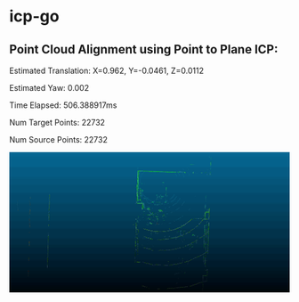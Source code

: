 # icp-go

## Point Cloud Alignment using Point to Plane ICP:

Estimated Translation: X=0.962, Y=-0.0461, Z=0.0112

Estimated Yaw: 0.002

Time Elapsed: 506.388917ms

Num Target Points: 22732

Num Source Points: 22732

![Demo](examples/pointcloudsAligned.gif)
